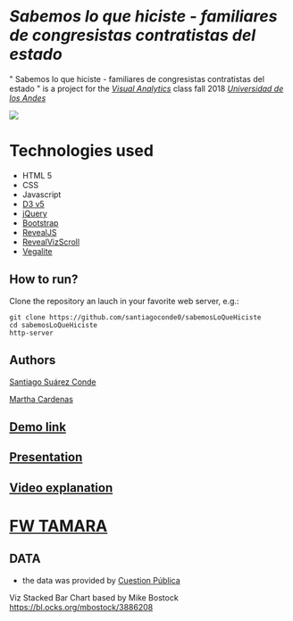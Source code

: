 # *Sabemos lo que hiciste - familiares de congresistas contratistas del estado*

" Sabemos lo que hiciste - familiares de congresistas contratistas del estado " is a project for the   [*Visual Analytics*](http://johnguerra.co/classes/visual_analytics_fall_2018/)  class fall 2018 [*Universidad de los Andes*](https://uniandes.edu.co/)


![](img/sabemosloquehiciste.gif)

# Technologies used

* HTML 5
* CSS
* Javascript
* [D3 v5](https://d3js.org/)
* [jQuery](https://jquery.com/)
* [Bootstrap](https://getbootstrap.com/)
* [RevealJS](https://revealjs.com)
* [RevealVizScroll](https://github.com/john-guerra/revealVizScrollyteling)
* [Vegalite](https://vega.github.io/vega-lite/)

## How to run?

Clone the repository an lauch in your favorite web server, e.g.:

    git clone https://github.com/santiagoconde0/sabemosLoQueHiciste   
    cd sabemosLoQueHiciste
    http-server


## Authors

[Santiago Suárez Conde](https://github.com/santiagoconde0)

[Martha Cardenas](https://github.com/mlcardenas18)


## [Demo link](https://santiagoconde0.github.io/sabemosLoQueHiciste/)

## [Presentation](https://santiagoconde0.github.io/sabemosLoQueHiciste/presentation.html)



## [Video explanation](https://youtu.be/_-F7fB93r3s)

# [FW TAMARA](https://santiagoconde0.github.io/sabemosLoQueHiciste/tamara.html)

## DATA

* the data was provided by  [Cuestion Pública](https://cuestionpublica.com/)

Viz Stacked Bar Chart based  by Mike Bostock https://bl.ocks.org/mbostock/3886208

